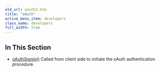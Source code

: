 ```yaml
---
old_url: oauth3.htm
title: "oAuth"
active_menu_item: developers
class_name: developers
full_width: true
---
```



## In This Section

 - [oAuthSignin()](/developers/documentation/scripting-apis/client-api/oauth/oauthsignin)
    Called from client side to initiate the oAuth authentication procedure.
